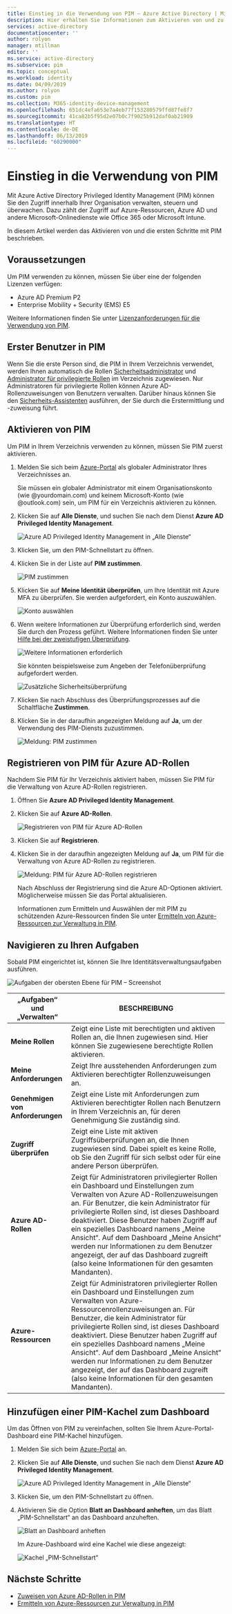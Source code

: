 ```yaml
---
title: Einstieg in die Verwendung von PIM – Azure Active Directory | Microsoft-Dokumentation
description: Hier erhalten Sie Informationen zum Aktivieren von und zu den ersten Schritten mit Azure AD Privileged Identity Management (PIM) im Azure-Portal.
services: active-directory
documentationcenter: ''
author: rolyon
manager: mtillman
editor: ''
ms.service: active-directory
ms.subservice: pim
ms.topic: conceptual
ms.workload: identity
ms.date: 04/09/2019
ms.author: rolyon
ms.custom: pim
ms.collection: M365-identity-device-management
ms.openlocfilehash: 651dc4efa653e7a4eb77f153280579ffd87fe8f7
ms.sourcegitcommit: 41ca82b5f95d2e07b0c7f9025b912daf0ab21909
ms.translationtype: HT
ms.contentlocale: de-DE
ms.lasthandoff: 06/13/2019
ms.locfileid: "60290000"
---
```

# <a name="start-using-pim"></a>Einstieg in die Verwendung von PIM

Mit Azure Active Directory Privileged Identity Management (PIM) können Sie den Zugriff innerhalb Ihrer Organisation verwalten, steuern und überwachen. Dazu zählt der Zugriff auf Azure-Ressourcen, Azure AD und andere Microsoft-Onlinedienste wie Office 365 oder Microsoft Intune.

In diesem Artikel werden das Aktivieren von und die ersten Schritte mit PIM beschrieben.

## <a name="prerequisites"></a>Voraussetzungen

Um PIM verwenden zu können, müssen Sie über eine der folgenden Lizenzen verfügen:

- Azure AD Premium P2
- Enterprise Mobility + Security (EMS) E5

Weitere Informationen finden Sie unter [Lizenzanforderungen für die Verwendung von PIM](subscription-requirements.md).

## <a name="first-person-to-use-pim"></a>Erster Benutzer in PIM

Wenn Sie die erste Person sind, die PIM in Ihrem Verzeichnis verwendet, werden Ihnen automatisch die Rollen [Sicherheitsadministrator](../users-groups-roles/directory-assign-admin-roles.md#security-administrator) und [Administrator für privilegierte Rollen](../users-groups-roles/directory-assign-admin-roles.md#privileged-role-administrator) im Verzeichnis zugewiesen. Nur Administratoren für privilegierte Rollen können Azure AD-Rollenzuweisungen von Benutzern verwalten. Darüber hinaus können Sie den [Sicherheits-Assistenten](pim-security-wizard.md) ausführen, der Sie durch die Erstermittlung und -zuweisung führt.

## <a name="enable-pim"></a>Aktivieren von PIM

Um PIM in Ihrem Verzeichnis verwenden zu können, müssen Sie PIM zuerst aktivieren.

1. Melden Sie sich beim [Azure-Portal](https://portal.azure.com/) als globaler Administrator Ihres Verzeichnisses an.

    Sie müssen ein globaler Administrator mit einem Organisationskonto (wie @yourdomain.com) und keinem Microsoft-Konto (wie @outlook.com) sein, um PIM für ein Verzeichnis aktivieren zu können.

1. Klicken Sie auf **Alle Dienste**, und suchen Sie nach dem Dienst **Azure AD Privileged Identity Management**.

    ![Azure AD Privileged Identity Management in „Alle Dienste“](./media/pim-getting-started/pim-all-services-find.png)

1. Klicken Sie, um den PIM-Schnellstart zu öffnen.

1. Klicken Sie in der Liste auf **PIM zustimmen**.

    ![PIM zustimmen](./media/pim-getting-started/consent-pim.png)

1. Klicken Sie auf **Meine Identität überprüfen**, um Ihre Identität mit Azure MFA zu überprüfen. Sie werden aufgefordert, ein Konto auszuwählen.

    ![Konto auswählen](./media/pim-getting-started/pick-account.png)

1. Wenn weitere Informationen zur Überprüfung erforderlich sind, werden Sie durch den Prozess geführt. Weitere Informationen finden Sie unter [Hilfe bei der zweistufigen Überprüfung](https://go.microsoft.com/fwlink/p/?LinkId=708614).

    ![Weitere Informationen erforderlich](./media/pim-getting-started/more-information-required.png)

    Sie könnten beispielsweise zum Angeben der Telefonüberprüfung aufgefordert werden.

    ![Zusätzliche Sicherheitsüberprüfung](./media/pim-getting-started/additional-security-verification.png)

1. Klicken Sie nach Abschluss des Überprüfungsprozesses auf die Schaltfläche **Zustimmen**.

1. Klicken Sie in der daraufhin angezeigten Meldung auf **Ja**, um der Verwendung des PIM-Diensts zuzustimmen.

    ![Meldung: PIM zustimmen](./media/pim-getting-started/consent-pim-message.png)

## <a name="sign-up-pim-for-azure-ad-roles"></a>Registrieren von PIM für Azure AD-Rollen

Nachdem Sie PIM für Ihr Verzeichnis aktiviert haben, müssen Sie PIM für die Verwaltung von Azure AD-Rollen registrieren.

1. Öffnen Sie **Azure AD Privileged Identity Management**.

1. Klicken Sie auf **Azure AD-Rollen**.

    ![Registrieren von PIM für Azure AD-Rollen](./media/pim-getting-started/sign-up-pim-azure-ad-roles.png)

1. Klicken Sie auf **Registrieren**.

1. Klicken Sie in der daraufhin angezeigten Meldung auf **Ja**, um PIM für die Verwaltung von Azure AD-Rollen zu registrieren.

    ![Meldung: PIM für Azure AD-Rollen registrieren](./media/pim-getting-started/sign-up-pim-message.png)

    Nach Abschluss der Registrierung sind die Azure AD-Optionen aktiviert. Möglicherweise müssen Sie das Portal aktualisieren.

    Informationen zum Ermitteln und Auswählen der mit PIM zu schützenden Azure-Ressourcen finden Sie unter [Ermitteln von Azure-Ressourcen zur Verwaltung in PIM](pim-resource-roles-discover-resources.md).

## <a name="navigate-to-your-tasks"></a>Navigieren zu Ihren Aufgaben

Sobald PIM eingerichtet ist, können Sie Ihre Identitätsverwaltungsaufgaben ausführen.

![Aufgaben der obersten Ebene für PIM – Screenshot](./media/pim-getting-started/pim-quickstart-tasks.png)

| „Aufgaben“ und „Verwalten“ | BESCHREIBUNG |
| --- | --- |
| **Meine Rollen**  | Zeigt eine Liste mit berechtigten und aktiven Rollen an, die Ihnen zugewiesen sind. Hier können Sie zugewiesene berechtigte Rollen aktivieren. |
| **Meine Anforderungen** | Zeigt Ihre ausstehenden Anforderungen zum Aktivieren berechtigter Rollenzuweisungen an. |
| **Genehmigen von Anforderungen** | Zeigt eine Liste mit Anforderungen zum Aktivieren berechtigter Rollen nach Benutzern in Ihrem Verzeichnis an, für deren Genehmigung Sie zuständig sind. |
| **Zugriff überprüfen** | Zeigt eine Liste mit aktiven Zugriffsüberprüfungen an, die Ihnen zugewiesen sind. Dabei spielt es keine Rolle, ob Sie den Zugriff für sich selbst oder für eine andere Person überprüfen. |
| **Azure AD-Rollen** | Zeigt für Administratoren privilegierter Rollen ein Dashboard und Einstellungen zum Verwalten von Azure AD-Rollenzuweisungen an. Für Benutzer, die kein Administrator für privilegierte Rollen sind, ist dieses Dashboard deaktiviert. Diese Benutzer haben Zugriff auf ein spezielles Dashboard namens „Meine Ansicht“. Auf dem Dashboard „Meine Ansicht“ werden nur Informationen zu dem Benutzer angezeigt, der auf das Dashboard zugreift (also keine Informationen für den gesamten Mandanten). |
| **Azure-Ressourcen** | Zeigt für Administratoren privilegierter Rollen ein Dashboard und Einstellungen zum Verwalten von Azure-Ressourcenrollenzuweisungen an. Für Benutzer, die kein Administrator für privilegierte Rollen sind, ist dieses Dashboard deaktiviert. Diese Benutzer haben Zugriff auf ein spezielles Dashboard namens „Meine Ansicht“. Auf dem Dashboard „Meine Ansicht“ werden nur Informationen zu dem Benutzer angezeigt, der auf das Dashboard zugreift (also keine Informationen für den gesamten Mandanten). |

## <a name="add-a-pim-tile-to-the-dashboard"></a>Hinzufügen einer PIM-Kachel zum Dashboard

Um das Öffnen von PIM zu vereinfachen, sollten Sie Ihrem Azure-Portal-Dashboard eine PIM-Kachel hinzufügen.

1. Melden Sie sich beim [Azure-Portal](https://portal.azure.com/) an.

1. Klicken Sie auf **Alle Dienste**, und suchen Sie nach dem Dienst **Azure AD Privileged Identity Management**.

    ![Azure AD Privileged Identity Management in „Alle Dienste“](./media/pim-getting-started/pim-all-services-find.png)

1. Klicken Sie, um den PIM-Schnellstart zu öffnen.

1. Aktivieren Sie die Option **Blatt an Dashboard anheften**, um das Blatt „PIM-Schnellstart“ an das Dashboard anzuheften.

    ![Blatt an Dashboard anheften](./media/pim-getting-started/pim-quickstart-pin-to-dashboard.png)

    Im Azure-Dashboard wird eine Kachel wie diese angezeigt:

    ![Kachel „PIM-Schnellstart“](./media/pim-getting-started/pim-quickstart-dashboard-tile.png)

## <a name="next-steps"></a>Nächste Schritte

- [Zuweisen von Azure AD-Rollen in PIM](pim-how-to-add-role-to-user.md)
- [Ermitteln von Azure-Ressourcen zur Verwaltung in PIM](pim-resource-roles-discover-resources.md)
